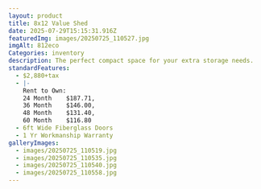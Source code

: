 ```yaml
---
layout: product
title: 8x12 Value Shed
date: 2025-07-29T15:15:31.916Z
featuredImg: images/20250725_110527.jpg
imgAlt: 812eco
Categories: inventory
description: The perfect compact space for your extra storage needs.
standardFeatures:
  - $2,880+tax
  - |-
    Rent to Own:
    24 Month	$187.71,
    36 Month	$146.00,
    48 Month	$131.40,
    60 Month	$116.80
  - 6ft Wide Fiberglass Doors
  - 1 Yr Workmanship Warranty
galleryImages:
  - images/20250725_110519.jpg
  - images/20250725_110535.jpg
  - images/20250725_110540.jpg
  - images/20250725_110558.jpg
---
```

